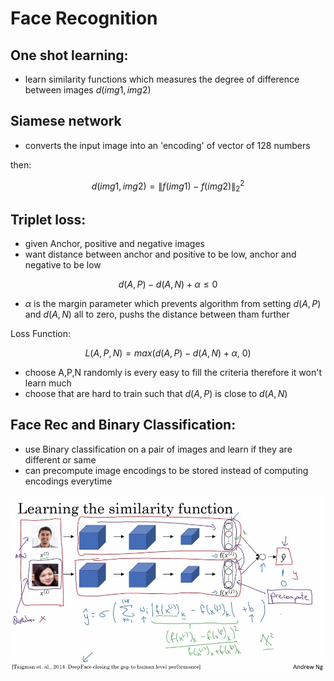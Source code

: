 # Face Recognition

## One shot learning:

- learn similarity functions which measures the degree of difference between images $d(img1,img2)$

## Siamese network

- converts the input image into an 'encoding' of vector of 128 numbers

then:

$$
    d(img1,img2) = \|f(img1) - f(img2)\|^2_2
$$

## Triplet loss:

- given Anchor, positive and negative images
- want distance between anchor and positive to be low, anchor and negative to be low

$$
    d(A,P) - d(A,N) + \alpha \le 0
$$

- $\alpha$ is the margin parameter which prevents algorithm from setting $d(A,P)$ and $d(A,N)$ all to zero, pushs the distance between tham further

Loss Function:

$$
    L(A,P,N) = max(d(A,P) - d(A,N)+\alpha, \ 0)
$$

- choose A,P,N randomly is every easy to fill the criteria therefore it won't learn much
- choose that are hard to train such that $d(A,P)$ is close to $d(A,N)$

## Face Rec and Binary Classification:

- use Binary classification on a pair of images and learn if they are different or same
- can precompute image encodings to be stored instead of computing encodings everytime

![**Binary Face**](images/Face_binary.jfif)

